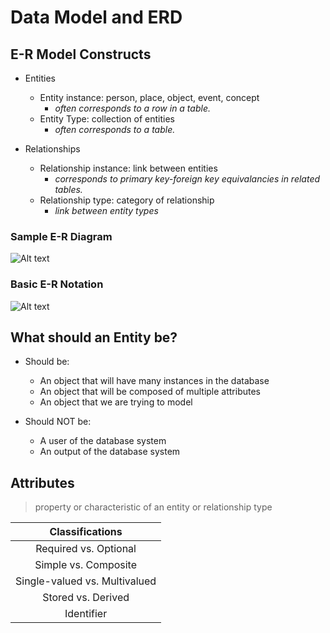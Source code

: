 # Data Model and ERD

## E-R Model Constructs

- Entities
    - Entity instance: person, place, object, event, concept 
        - *often corresponds to a row in a table.*
    - Entity Type: collection of entities
        - *often corresponds to a table.*

- Relationships
    - Relationship instance: link between entities
        - *corresponds to primary key-foreign key equivalancies in related tables.*
    - Relationship type: category of relationship
        - *link between entity types*

### Sample E-R Diagram
![Alt text](https://image.slidesharecdn.com/moderndatabasemanagement-jeffreya-hoffermaryb-prescott-110301060446-phpapp01/75/modern-database-management-jeffrey-a-hoffer-mary-b-prescott-77-2048.jpg?cb=1666223644 "erdiagram")

### Basic E-R Notation
![Alt text](https://image.slidesharecdn.com/moderndatabasemanagement-jeffreya-hoffermaryb-prescott-110301060446-phpapp01/75/modern-database-management-jeffrey-a-hoffer-mary-b-prescott-78-2048.jpg?cb=1666223644 "basicernotation")

## What should an Entity be?

- Should be:
    - An object that will have many instances in the database
    - An object that will be composed of multiple attributes
    - An object that we are trying to model

- Should NOT be:
    - A user of the database system
    - An output of the database system 

## Attributes

> property or characteristic of an entity or relationship type

| Classifications |
| :-------------: |
| Required vs. Optional |
| Simple vs. Composite |
| Single-valued vs. Multivalued |
| Stored vs. Derived |
| Identifier |


